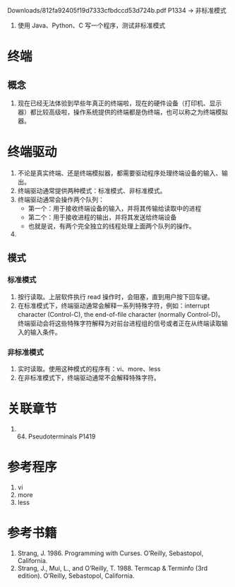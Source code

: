 Downloads/812fa92405f19d7333cfbdccd53d724b.pdf
P1334 -> 非标准模式
1. 使用 Java、Python、C 写一个程序，测试非标准模式

# 终端
## 概念
1. 现在已经无法体验到早些年真正的终端啦，现在的硬件设备（打印机、显示器）都比较高级啦，操作系统提供的终端都是伪终端，也可以称之为终端模拟器。

# 终端驱动
1. 不论是真实终端、还是终端模拟器，都需要驱动程序处理终端设备的输入、输出。
2. 终端驱动通常提供两种模式：标准模式、非标准模式。
3. 终端驱动通常会操作两个队列：
    - 第一个：用于接收终端设备的输入，并将其传输给读取中的进程
    - 第二个：用于接收进程的输出，并将其发送给终端设备
    - 也就是说，有两个完全独立的线程处理上面两个队列的操作。
4. 
## 模式
### 标准模式
1. 按行读取。上层软件执行 read 操作时，会阻塞，直到用户按下回车键。
2. 在标准模式下，终端驱动通常会解释一系列特殊字符，例如：interrupt character (Control-C), the end-of-file character (normally Control-D)。终端驱动会将这些特殊字符解释为对前台进程组的信号或者正在从终端读取输入的输入条件。
### 非标准模式
1. 实时读取。使用这种模式的程序有：vi、more、less
2. 在非标准模式下，终端驱动通常不会解释特殊字符。

# 关联章节
1. 64. Pseudoterminals P1419

# 参考程序
1. vi
2. more
3. less

# 参考书籍
1. Strang, J. 1986. Programming with Curses. O’Reilly, Sebastopol, California.
2. Strang, J., Mui, L., and O’Reilly, T. 1988. Termcap & Terminfo (3rd edition). O’Reilly, Sebastopol, California.

